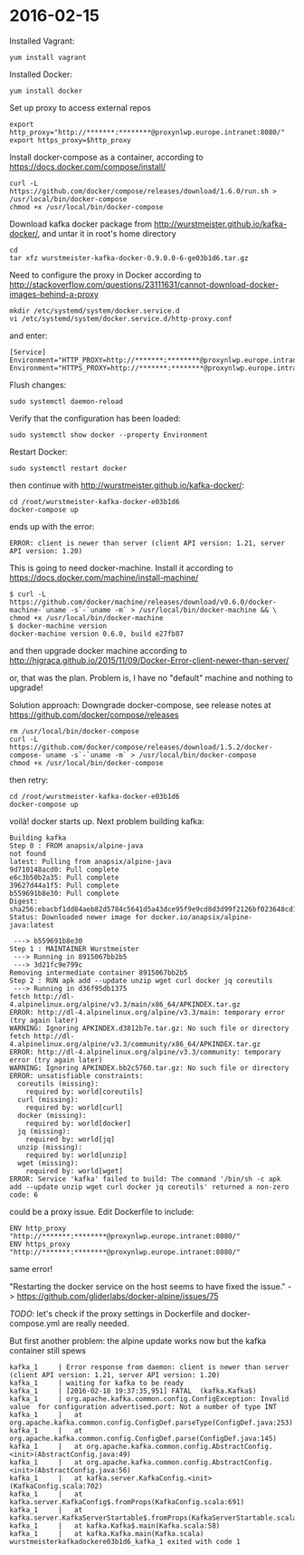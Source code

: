 # 2016-02-15

Installed Vagrant:

    yum install vagrant

Installed Docker:

    yum install docker

Set up proxy to access external repos

    export http_proxy="http://*******:********@proxynlwp.europe.intranet:8080/"
    export https_proxy=$http_proxy

Install docker-compose as a container, according to https://docs.docker.com/compose/install/

    curl -L https://github.com/docker/compose/releases/download/1.6.0/run.sh > /usr/local/bin/docker-compose
    chmod +x /usr/local/bin/docker-compose

Download kafka docker package from http://wurstmeister.github.io/kafka-docker/, and untar it in root's home directory

    cd
    tar xfz wurstmeister-kafka-docker-0.9.0.0-6-ge03b1d6.tar.gz

Need to configure the proxy in Docker according to  http://stackoverflow.com/questions/23111631/cannot-download-docker-images-behind-a-proxy

    mkdir /etc/systemd/system/docker.service.d
    vi /etc/systemd/system/docker.service.d/http-proxy.conf
  
and enter:

    [Service]
    Environment="HTTP_PROXY=http://*******:********@proxynlwp.europe.intranet:8080/"
    Environment="HTTPS_PROXY=http://*******:********@proxynlwp.europe.intranet:8080/"

Flush changes:

    sudo systemctl daemon-reload

Verify that the configuration has been loaded:

    sudo systemctl show docker --property Environment

Restart Docker:

    sudo systemctl restart docker

then continue with http://wurstmeister.github.io/kafka-docker/:

    cd /root/wurstmeister-kafka-docker-e03b1d6
    docker-compose up
    
ends up with the error:

    ERROR: client is newer than server (client API version: 1.21, server API version: 1.20)
    
This is going to need docker-machine. Install it according to https://docs.docker.com/machine/install-machine/

    $ curl -L https://github.com/docker/machine/releases/download/v0.6.0/docker-machine-`uname -s`-`uname -m` > /usr/local/bin/docker-machine && \
    chmod +x /usr/local/bin/docker-machine
    $ docker-machine version
    docker-machine version 0.6.0, build e27fb87
    
and then upgrade docker machine according to http://hjgraca.github.io/2015/11/09/Docker-Error-client-newer-than-server/

or, that was the plan. Problem is, I have no "default" machine and nothing to upgrade!

Solution approach: Downgrade docker-compose, see release notes at https://github.com/docker/compose/releases

    rm /usr/local/bin/docker-compose
    curl -L https://github.com/docker/compose/releases/download/1.5.2/docker-compose-`uname -s`-`uname -m` > /usr/local/bin/docker-compose
    chmod +x /usr/local/bin/docker-compose

then retry:

    cd /root/wurstmeister-kafka-docker-e03b1d6
    docker-compose up

voilà! docker starts up. Next problem building kafka:

    Building kafka
    Step 0 : FROM anapsix/alpine-java
    not found
    latest: Pulling from anapsix/alpine-java
    9d710148acd0: Pull complete
    e6c3b50b2a35: Pull complete
    39627d44a1f5: Pull complete
    b559691b8e30: Pull complete
    Digest: sha256:ebacbf1dd84aeb82d5784c5641d5a43dce95f9e9cd8d3d99f2126bf023648cd1
    Status: Downloaded newer image for docker.io/anapsix/alpine-java:latest
    
     ---> b559691b8e30
    Step 1 : MAINTAINER Wurstmeister
     ---> Running in 8915067bb2b5
     ---> 3d21fc9e799c
    Removing intermediate container 8915067bb2b5
    Step 2 : RUN apk add --update unzip wget curl docker jq coreutils
     ---> Running in d36f95db1375
    fetch http://dl-4.alpinelinux.org/alpine/v3.3/main/x86_64/APKINDEX.tar.gz
    ERROR: http://dl-4.alpinelinux.org/alpine/v3.3/main: temporary error (try again later)
    WARNING: Ignoring APKINDEX.d3812b7e.tar.gz: No such file or directory
    fetch http://dl-4.alpinelinux.org/alpine/v3.3/community/x86_64/APKINDEX.tar.gz
    ERROR: http://dl-4.alpinelinux.org/alpine/v3.3/community: temporary error (try again later)
    WARNING: Ignoring APKINDEX.bb2c5760.tar.gz: No such file or directory
    ERROR: unsatisfiable constraints:
      coreutils (missing):
        required by: world[coreutils]
      curl (missing):
        required by: world[curl]
      docker (missing):
        required by: world[docker]
      jq (missing):
        required by: world[jq]
      unzip (missing):
        required by: world[unzip]
      wget (missing):
        required by: world[wget]
    ERROR: Service 'kafka' failed to build: The command '/bin/sh -c apk add --update unzip wget curl docker jq coreutils' returned a non-zero code: 6
    
could be a proxy issue. Edit Dockerfile to include:

    ENV http_proxy "http://*******:********@proxynlwp.europe.intranet:8080/"
    ENV https_proxy "http://*******:********@proxynlwp.europe.intranet:8080/"

same error!

"Restarting the docker service on the host seems to have fixed the issue." -> https://github.com/gliderlabs/docker-alpine/issues/75

_TODO_: let's check if the proxy settings in Dockerfile and docker-compose.yml are really needed.

But first another problem: the alpine update works now but the kafka container still spews

    kafka_1     | Error response from daemon: client is newer than server (client API version: 1.21, server API version: 1.20)
    kafka_1     | waiting for kafka to be ready
    kafka_1     | [2016-02-18 19:37:35,951] FATAL  (kafka.Kafka$)
    kafka_1     | org.apache.kafka.common.config.ConfigException: Invalid value  for configuration advertised.port: Not a number of type INT
    kafka_1     |   at org.apache.kafka.common.config.ConfigDef.parseType(ConfigDef.java:253)
    kafka_1     |   at org.apache.kafka.common.config.ConfigDef.parse(ConfigDef.java:145)
    kafka_1     |   at org.apache.kafka.common.config.AbstractConfig.<init>(AbstractConfig.java:49)
    kafka_1     |   at org.apache.kafka.common.config.AbstractConfig.<init>(AbstractConfig.java:56)
    kafka_1     |   at kafka.server.KafkaConfig.<init>(KafkaConfig.scala:702)
    kafka_1     |   at kafka.server.KafkaConfig$.fromProps(KafkaConfig.scala:691)
    kafka_1     |   at kafka.server.KafkaServerStartable$.fromProps(KafkaServerStartable.scala:28)
    kafka_1     |   at kafka.Kafka$.main(Kafka.scala:58)
    kafka_1     |   at kafka.Kafka.main(Kafka.scala)
    wurstmeisterkafkadockere03b1d6_kafka_1 exited with code 1
